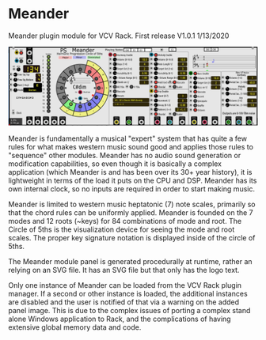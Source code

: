 # Meander
Meander plugin module for VCV Rack.  First release V1.0.1 1/13/2020

![Meander](./res/Meander.png)

Meander is fundamentally a musical "expert" system that has quite a few rules for what makes western music sound good and
applies those rules to "sequence" other modules.  Meander has no audio sound generation or modification capabilities, so even
though it is basically a complex application (which Meander is and has been over its 30+ year history), it is lightweight in
terms of the load it puts on the CPU and DSP.  Meander has its own internal clock, so no inputs are required in order to start 
making music.

Meander is limited to western music heptatonic (7) note scales, primarily so that the chord rules can be uniformly applied. Meander is founded on the 7 modes and 12 roots (~keys) for 84 combinations of mode and root.  The Circle of 5ths is the visualization device for seeing the mode and root scales.  The proper key signature notation is displayed inside of the circle of 5ths.

The Meander module panel is generated procedurally at runtime, rather an relying on an SVG file.  It has an SVG file but that only has the logo text.

Only one instance of Meander can be loaded from the VCV Rack plugin manager.  If a second or other instance is loaded, the additional instances are disabled and the user is notified of that via a warning on the added panel image.  This is due to the complex issues of porting a complex stand alone Windows application to Rack, and the complications of having extensive global memory data and code.

